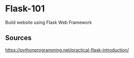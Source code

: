 # Flask-101
Build website using Flask Web Framework

## Sources
https://pythonprogramming.net/practical-flask-introduction/

